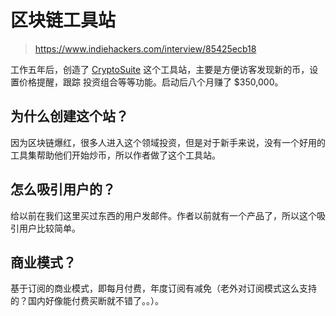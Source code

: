 # 区块链工具站

> https://www.indiehackers.com/interview/85425ecb18

工作五年后，创造了 [CryptoSuite](http://www.cryptosuite.com/) 这个工具站，主要是方便访客发现新的币，设置价格提醒，跟踪
投资组合等等功能。启动后八个月赚了 $350,000。

## 为什么创建这个站？

因为区块链爆红，很多人进入这个领域投资，但是对于新手来说，没有一个好用的工具集帮助他们开始炒币，所以作者做了这个工具站。

## 怎么吸引用户的？

给以前在我们这里买过东西的用户发邮件。作者以前就有一个产品了，所以这个吸引用户比较简单。

## 商业模式？

基于订阅的商业模式，即每月付费，年度订阅有减免（老外对订阅模式这么支持的？国内好像能付费买断就不错了。。）。
